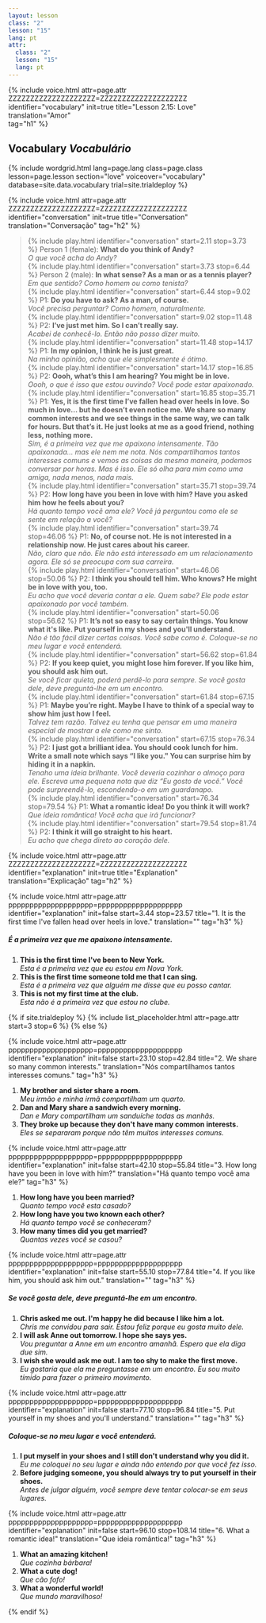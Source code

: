 ```yaml
---
layout: lesson
class: "2"
lesson: "15"
lang: pt
attr:
  class: "2"
  lesson: "15"
  lang: pt
---
```


{%  include voice.html attr=page.attr        ZZZZZZZZZZZZZZZZZZZZ=ZZZZZZZZZZZZZZZZZZZZ
	identifier="vocabulary"  init=true
	title="Lesson 2.15: Love"  
	translation="Amor"      
    tag="h1" %}


## Vocabulary   *Vocabulário*


{% include wordgrid.html lang=page.lang
		class=page.class 
		lesson=page.lesson 
		section="love"
		voiceover="vocabulary"
		database=site.data.vocabulary 
		trial=site.trialdeploy %}
	


{%  include voice.html attr=page.attr    ZZZZZZZZZZZZZZZZZZZZ=ZZZZZZZZZZZZZZZZZZZZ
	identifier="conversation"  init=true
	title="Conversation"        
	translation="Conversação"
    tag="h2" %}

> {% include play.html identifier="conversation" start=2.11 stop=3.73 %} Person 1 (female): **What do you think of Andy?**          
*O que você acha do Andy?*           
> {% include play.html identifier="conversation" start=3.73 stop=6.44 %} Person 2 (male): **In what sense? As a man or as a tennis player?**          
*Em que sentido? Como homem ou como tenista?*      
> {% include play.html identifier="conversation" start=6.44 stop=9.02 %} P1: **Do you have to ask? As a man, of course.**          
*Você precisa perguntar? Como homem, naturalmente.*        
> {% include play.html identifier="conversation" start=9.02 stop=11.48 %} P2: **I’ve just met him. So I can’t really say.**          
*Acabei de conhecê-lo. Então não posso dizer muito.*        
> {% include play.html identifier="conversation" start=11.48 stop=14.17 %} P1: **In my opinion, I think he is just great.**          
*Na minha opinião, acho que ele simplesmente é ótimo.*     
> {% include play.html identifier="conversation" start=14.17 stop=16.85 %} P2: **Oooh, what’s this I am hearing? You might be in love.**          
*Oooh, o que é isso que estou ouvindo? Você pode estar apaixonado.*     
> {% include play.html identifier="conversation" start=16.85 stop=35.71 %} P1: **Yes, it is the first time I’ve fallen head over heels in love. So much in love… but he doesn’t even notice me. We share so many common interests and we see things in the same way, we can talk for hours. But that’s it. He just looks at me as a good friend, nothing less, nothing more.**   
*Sim, é a primeira vez que me apaixono intensamente. Tão apaixonada… mas ele nem me nota. Nós compartilhamos tantos interesses comuns e vemos as coisas da mesma maneira, podemos conversar por horas. Mas é isso. Ele só olha para mim como uma amiga, nada menos, nada mais.*  
> {% include play.html identifier="conversation" start=35.71 stop=39.74 %} P2: **How long have you been in love with him? Have you asked him how he feels about you?**       
*Há quanto tempo você ama ele? Você já perguntou como ele se sente em relação a você?*  
> {% include play.html identifier="conversation" start=39.74 stop=46.06 %} P1: **No, of course not. He is not interested in a relationship now. He just cares about his career.**       
*Não, claro que não. Ele não está interessado em um relacionamento agora. Ele só se preocupa com sua carreira.*  
> {% include play.html identifier="conversation" start=46.06 stop=50.06 %} P2: **I think you should tell him. Who knows? He might be in love with you, too.**       
*Eu acho que você deveria contar a ele. Quem sabe? Ele pode estar apaixonado por você também.*  
> {% include play.html identifier="conversation" start=50.06 stop=56.62 %} P1: **It’s not so easy to say certain things. You know what it's like. Put yourself in my shoes and you'll understand.**     
*Não é tão fácil dizer certas coisas. Você sabe como é. Coloque-se no meu lugar e você entenderá.*    
> {% include play.html identifier="conversation" start=56.62 stop=61.84 %} P2: **If you keep quiet, you might lose him forever. If you like him, you should ask him out.**       
*Se você ficar quieta, poderá perdê-lo para sempre. Se você gosta dele, deve preguntá-lhe em um encontro.*  
> {% include play.html identifier="conversation" start=61.84 stop=67.15 %} P1: **Maybe you’re right. Maybe I have to think of a special way to show him just how I feel.**       
*Talvez tem razão. Talvez eu tenha que pensar em uma maneira especial de mostrar a ele como me sinto.*  
> {% include play.html identifier="conversation" start=67.15 stop=76.34 %} P2: **I just got a brilliant idea. You should cook lunch for him. Write a small note which says “I like you." You can surprise him by hiding it in a napkin.**       
*Tenaho uma ideia brilhante. Você deveria cozinhar o almoço para ele. Escreva uma pequena nota que diz “Eu gosto de você.” Você pode surpreendê-lo, escondendo-o em um guardanapo.*  
> {% include play.html identifier="conversation" start=76.34 stop=79.54 %} P1: **What a romantic idea! Do you think it will work?**     
*Que ideia romântica! Você acha que irá funcionar?*      
> {% include play.html identifier="conversation" start=79.54 stop=81.74 %} P2: **I think it will go straight to his heart.**     
*Eu acho que chega direto ao coração dele.*  

{%  include voice.html attr=page.attr    ZZZZZZZZZZZZZZZZZZZZ=ZZZZZZZZZZZZZZZZZZZZ
	identifier="explanation"  init=true
	title="Explanation"        
	translation="Explicação"
    tag="h2" %}

{%  include voice.html attr=page.attr    pppppppppppppppppppp=pppppppppppppppppppp
	identifier="explanation"  init=false start=3.44 stop=23.57
	title="1. It is the first time I've fallen head over heels in love."
	translation=""
    tag="h3" %}
##### *É a primeira vez que me apaixono intensamente.*
1. **This is the first time I've been to New York.**  
*Esta é a primeira vez que eu estou em Nova York.*  
2. **This is the first time someone told me that I can sing.**  
*Esta é a primeira vez que alguém me disse que eu posso cantar.*    
3. **This is not my first time at the club.**  
*Esta não é a primeira vez que estou no clube.*  

{% if site.trialdeploy %}
  {% include list_placeholder.html  attr=page.attr     start=3 stop=6 %}
  {% else %}

{%  include voice.html attr=page.attr    pppppppppppppppppppp=pppppppppppppppppppp
	identifier="explanation"  init=false start=23.10 stop=42.84
	title="2. We share so many common interests."
	translation="Nós compartilhamos tantos interesses comuns."
    tag="h3" %}

1. **My brother and sister share a room.**  
*Meu irmão e minha irmã compartilham um quarto.*   
2. **Dan and Mary share a sandwich every morning.**   
*Dan e Mary compartilham um sanduíche todas as manhãs.*    
3. **They broke up because they don't have many common interests.**   
*Eles se separaram porque não têm muitos interesses comuns.*   

{%  include voice.html attr=page.attr    pppppppppppppppppppp=pppppppppppppppppppp
	identifier="explanation"  init=false start=42.10 stop=55.84
	title="3. How long have you been in love with him?"
	translation="Há quanto tempo você ama ele?"
    tag="h3" %}

1. **How long have you been married?**  
*Quanto tempo você esta casado?*   
2. **How long have you two known each other?**  
*Há quanto tempo você se conheceram?*   
3. **How many times did you get married?**  
*Quantas vezes você se casou?*

{%  include voice.html attr=page.attr    pppppppppppppppppppp=pppppppppppppppppppp
	identifier="explanation"  init=false start=55.10 stop=77.84
	title="4. If you like him, you should ask him out."
	translation=""
    tag="h3" %}
##### *Se você gosta dele, deve preguntá-lhe em um encontro.*
1. **Chris asked me out. I'm happy he did because I like him a lot.**  
*Chris me convidou para sair. Estou feliz porque eu gosta muito dele.*   
2. **I will ask Anne out tomorrow. I hope she says yes.**  
*Vou preguntar a Anne em um encontro amanhã. Espero que ela diga due sim.*   
3. **I wish she would ask me out. I am too shy to make the first move.**  
*Eu gostaria que ela me preguntasse em um encontro. Eu sou muito tímido para fazer o primeiro movimento.*    

{%  include voice.html attr=page.attr    pppppppppppppppppppp=pppppppppppppppppppp
	identifier="explanation"  init=false start=77.10 stop=96.84
	title="5. Put yourself in my shoes and you'll understand."
	translation=""
    tag="h3" %}
##### *Coloque-se no meu lugar e você entenderá.*
1. **I put myself in your shoes and I still don't understand why you did it.**  
*Eu me coloquei no seu lugar e ainda não entendo por que você fez isso.*   
2. **Before judging someone, you should always try to put yourself in their shoes.**  
*Antes de julgar alguém, você sempre deve tentar colocar-se em seus lugares.*   

{%  include voice.html attr=page.attr    pppppppppppppppppppp=pppppppppppppppppppp
	identifier="explanation"  init=false start=96.10 stop=108.14 
	title="6. What a romantic idea!"
	translation="Que ideia romântica!"
    tag="h3" %}

1. **What an amazing kitchen!**  
*Que cozinha bárbara!*   
2. **What a cute dog!**  
*Que cão fofo!*   
3. **What a wonderful world!**  
*Que mundo maravilhoso!*   


 
{% endif %}